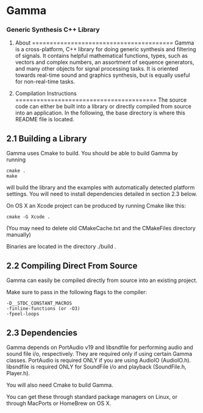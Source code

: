 # Gamma
### Generic Synthesis C++ Library


1. About
========================================
Gamma is a cross-platform, C++ library for doing generic synthesis and 
filtering of signals. It contains helpful mathematical functions, 
types, such as vectors and complex numbers, an assortment of sequence 
generators, and many other objects for signal processing tasks. 
It is oriented towards real-time sound and graphics synthesis, but is 
equally useful for non-real-time tasks.



2. Compilation Instructions
========================================
The source code can either be built into a library or directly compiled from source into an application. In the following, the base directory is where this README file is located.



2.1 Building a Library
----------------------------------------

Gamma uses Cmake to build. You should be able to build Gamma by running

	cmake .
	make

will build the library and the examples with automatically detected platform settings. You will need to install dependencies detailed in section 2.3 below.

On OS X an Xcode project can be produced by running Cmake like this:

	cmake -G Xcode .

(You may need to delete old CMakeCache.txt and the CMakeFiles directory manually)

Binaries are located in the directory ./build .

2.2 Compiling Direct From Source
----------------------------------------
Gamma can easily be compiled directly from source into an existing project.

Make sure to pass in the following flags to the compiler:

	-D__STDC_CONSTANT_MACROS
	-finline-functions (or -O3)
	-fpeel-loops



2.3 Dependencies
----------------------------------------
Gamma depends on PortAudio v19 and libsndfile for performing audio and sound file i/o, respectively. They are required only if using certain Gamma classes. PortAudio is required ONLY if you are using AudioIO (AudioIO.h). libsndfile is required ONLY for SoundFile i/o and playback (SoundFile.h, Player.h).

You will also need Cmake to build Gamma. 

You can get these through standard package managers on Linux, or through MacPorts or HomeBrew on OS X.

